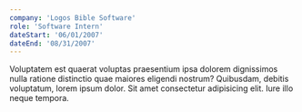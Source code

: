 ```yaml
---
company: 'Logos Bible Software'
role: 'Software Intern'
dateStart: '06/01/2007'
dateEnd: '08/31/2007'
---
```


Voluptatem est quaerat voluptas praesentium ipsa dolorem dignissimos nulla ratione distinctio quae maiores eligendi nostrum? Quibusdam, debitis voluptatum, lorem ipsum dolor. Sit amet consectetur adipisicing elit. Iure illo neque tempora.
